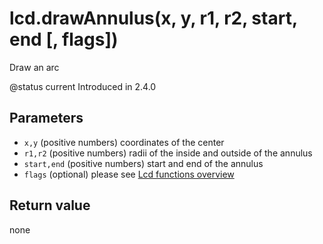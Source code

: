 # lcd.drawAnnulus\(x, y, r1, r2, start, end \[, flags\]\)

Draw an arc

@status current Introduced in 2.4.0

## Parameters

* `x,y` \(positive numbers\) coordinates of the center
* `r1,r2` \(positive numbers\) radii of the inside and outside of the annulus
* `start,end` \(positive numbers\) start and end of the annulus
* `flags` \(optional\) please see [Lcd functions overview](https://github.com/EdgeTX/lua-reference-guide/tree/2c4596e02006c8ac7d351fcd785fdfc7a93ce548/part_iii_-_opentx_lua_api_reference/lcd-functions-less-than-greater-than-luadoc-begin-lcd/lcd_functions-overview.html)

## Return value

none

